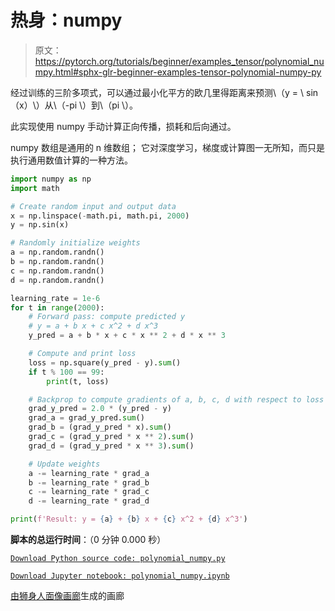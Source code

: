 # 热身：numpy

> 原文：<https://pytorch.org/tutorials/beginner/examples_tensor/polynomial_numpy.html#sphx-glr-beginner-examples-tensor-polynomial-numpy-py>

经过训练的三阶多项式，可以通过最小化平方的欧几里得距离来预测\（y = \ sin（x）\）从\（-pi \）到\（pi \）。

此实现使用 numpy 手动计算正向传播，损耗和后向通过。

numpy 数组是通用的 n 维数组； 它对深度学习，梯度或计算图一无所知，而只是执行通用数值计算的一种方法。

```py
import numpy as np
import math

# Create random input and output data
x = np.linspace(-math.pi, math.pi, 2000)
y = np.sin(x)

# Randomly initialize weights
a = np.random.randn()
b = np.random.randn()
c = np.random.randn()
d = np.random.randn()

learning_rate = 1e-6
for t in range(2000):
    # Forward pass: compute predicted y
    # y = a + b x + c x^2 + d x^3
    y_pred = a + b * x + c * x ** 2 + d * x ** 3

    # Compute and print loss
    loss = np.square(y_pred - y).sum()
    if t % 100 == 99:
        print(t, loss)

    # Backprop to compute gradients of a, b, c, d with respect to loss
    grad_y_pred = 2.0 * (y_pred - y)
    grad_a = grad_y_pred.sum()
    grad_b = (grad_y_pred * x).sum()
    grad_c = (grad_y_pred * x ** 2).sum()
    grad_d = (grad_y_pred * x ** 3).sum()

    # Update weights
    a -= learning_rate * grad_a
    b -= learning_rate * grad_b
    c -= learning_rate * grad_c
    d -= learning_rate * grad_d

print(f'Result: y = {a} + {b} x + {c} x^2 + {d} x^3')

```

**脚本的总运行时间**：（0 分钟 0.000 秒）

[`Download Python source code: polynomial_numpy.py`](../../_downloads/6287cd68dd239d4f34ac75d774a66e23/polynomial_numpy.py)

[`Download Jupyter notebook: polynomial_numpy.ipynb`](../../_downloads/d4cfaf6a36486a5e37afb34266028d9e/polynomial_numpy.ipynb)

[由狮身人面像画廊](https://sphinx-gallery.readthedocs.io)生成的画廊